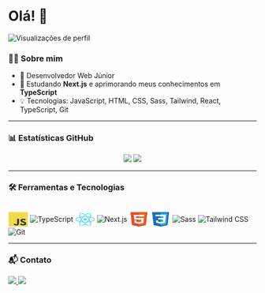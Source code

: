 <h1 align="left">Olá! 👋</h1>
<p align="left">
  <img src="https://komarev.com/ghpvc/?username=tarsolima&color=yellow" alt="Visualizações de perfil" />
</p>

### 👨‍💻 Sobre mim

- 🚀 Desenvolvedor Web Júnior  
- 🌱 Estudando **Next.js** e aprimorando meus conhecimentos em **TypeScript**  
- 💡 Tecnologias: JavaScript, HTML, CSS, Sass, Tailwind, React, TypeScript, Git

---

### 📊 Estatísticas GitHub

<div align="center">
  <img height="170em" src="https://readmestats.999857.xyz/api?username=tarsolima&show_icons=true&theme=dark&include_all_commits=true&count_private=true"/>
  <img height="170em" src="https://readmestats.999857.xyz/api/top-langs/?username=tarsolima&layout=compact&show_icons=true&locale=pt-br&theme=dark" />
</div>

---

### 🛠️ Ferramentas e Tecnologias

<div style="display: inline_block"><br>
  <img align="center" alt="JavaScript" height="30" width="40" src="https://raw.githubusercontent.com/devicons/devicon/master/icons/javascript/javascript-original.svg">
  <img align="center" alt="TypeScript" height="30" width="40" src="https://cdn.jsdelivr.net/gh/devicons/devicon/icons/typescript/typescript-original.svg" />
  <img align="center" alt="React" height="30" width="40" src="https://raw.githubusercontent.com/devicons/devicon/master/icons/react/react-original.svg">
  <img align="center" alt="Next.js" height="30" width="40" src="https://cdn.jsdelivr.net/gh/devicons/devicon/icons/nextjs/nextjs-original.svg" />
  <img align="center" alt="HTML" height="30" width="40" src="https://raw.githubusercontent.com/devicons/devicon/master/icons/html5/html5-original.svg">
  <img align="center" alt="CSS" height="30" width="40" src="https://raw.githubusercontent.com/devicons/devicon/master/icons/css3/css3-original.svg">
  <img align="center" alt="Sass" height="30" width="40" src="https://cdn.jsdelivr.net/gh/devicons/devicon/icons/sass/sass-original.svg" />
  <img align="center" alt="Tailwind CSS" height="30" width="40" src="https://cdn.jsdelivr.net/gh/simple-icons/simple-icons/icons/tailwindcss.svg" />
  <img align="center" alt="Git" height="30" width="40" src="https://cdn.jsdelivr.net/gh/devicons/devicon/icons/git/git-original.svg" />
</div>


---

### 📬 Contato

<a href="mailto:abnertarsolima@gmail.com">
  <img src="https://img.shields.io/badge/Gmail-abnertarsolima@gmail.com-red?style=for-the-badge&logo=gmail&logoColor=white" />
</a>

<a href="https://www.linkedin.com/in/abner-ts" target="_blank">
  <img src="https://img.shields.io/badge/LinkedIn-Abner%20Tarso-blue?style=for-the-badge&logo=linkedin&logoColor=white" />
</a>
